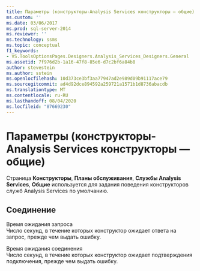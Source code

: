 ```yaml
---
title: Параметры (конструкторы-Analysis Services конструкторы — общие) | Документация Майкрософт
ms.custom: ''
ms.date: 03/06/2017
ms.prod: sql-server-2014
ms.reviewer: ''
ms.technology: ssms
ms.topic: conceptual
f1_keywords:
- VS.ToolsOptionsPages.Designers.Analysis_Services_Designers.General
ms.assetid: 7f976d2b-1a16-47f8-85e6-d7c2bf6a84b8
author: stevestein
ms.author: sstein
ms.openlocfilehash: 10d373ce3bf3aa77947ad2e989d09b91117ace79
ms.sourcegitcommit: ad4d92dce894592a259721a1571b1d8736abacdb
ms.translationtype: MT
ms.contentlocale: ru-RU
ms.lasthandoff: 08/04/2020
ms.locfileid: "87669230"
---
```

# <a name="options-designers-analysis-services-designers-general"></a>Параметры (конструкторы-Analysis Services конструкторы — общие)
  Страница **Конструкторы**, **Планы обслуживания**, **Службы Analysis Services**, **Общие** используется для задания поведения конструкторов служб Analysis Services по умолчанию.  
  
## <a name="connectivity"></a>Соединение  
 Время ожидания запроса  
 Число секунд, в течение которых конструктор ожидает ответа на запрос, прежде чем выдать ошибку.  
  
 Время ожидания соединения  
 Число секунд, в течение которых конструктор ожидает подтверждения подключения, прежде чем выдать ошибку.  
  
  
